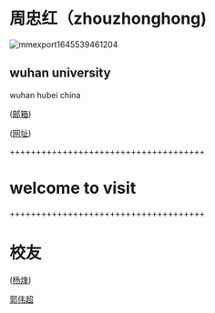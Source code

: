  #                                        周忠红（zhouzhonghong) 

![mmexport1645539461204](https://github.com/user-attachments/assets/b4464adb-922d-4d89-8604-9a0507b81d4c)

## wuhan university

wuhan hubei china

 ([邮箱](zhouzh@whu.edu.cn))

([网址](https://zhouzh0201.github.io/))
 

+++++++++++++++++++++++++++++++++++++
                                                                         
   #          welcome to visit                                                                
                                                                          
+++++++++++++++++++++++++++++++++++++
 
# 校友

([杨烽](https://faculty.cqupt.edu.cn/yangfeng/zh_CN/index.htm))

[郭伟超](https://mri.sjtu.edu.cn/sz_qzjs/345.html)

